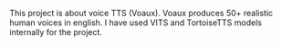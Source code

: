 This project is about voice TTS (Voaux). Voaux produces 50+ realistic human voices in english. I have used VITS and TortoiseTTS models internally for the project.
